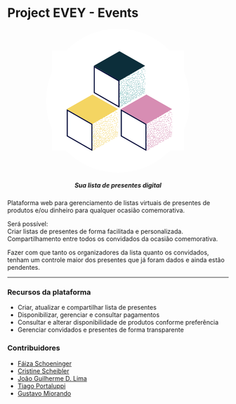 # Project EVEY - Events


<p align="center">
 <div style="width: 300px;
  background: white;
  margin: auto;
  padding: 1em;
  border-radius: 100%;
  height: 300px;
  display: flex;
  justify-content: center;
  align-items: center;">
    <img style="background: transparent;" src="https://github.com/cris-scheib/gimme-a-gift/blob/main/front/src/assets/icon.svg">
   </div>
</p>
<h5 align="center">
  Sua lista de presentes digital
</h5>
<p>Plataforma web para gerenciamento de listas virtuais de presentes de produtos e/ou dinheiro para qualquer ocasião comemorativa.</p>
<p>Será possível: <br> Criar listas de presentes de forma facilitada e personalizada. Compartilhamento entre todos os convidados da ocasião comemorativa.</p>
<p>Fazer com que tanto os organizadores da lista quanto os convidados, tenham um controle maior dos presentes que já foram dados e ainda estão pendentes.</p>

----------------------------

### Recursos da plataforma

- Criar, atualizar e compartilhar lista de presentes
- Disponibilizar, gerenciar e consultar pagamentos
- Consultar e alterar disponibilidade de produtos conforme preferência
- Gerenciar convidados e presentes de forma transparente

### Contribuidores
- [Fáiza Schoeninger](https://github.com/faizaleticia)
- [Cristine Scheibler](https://github.com/cris-scheib)
- [João Guilherme D. Lima](https://github.com/JoaoGDLima)
- [Tiago Portaluppi](https://github.com/tiagoportaluppi)
- [Gustavo Miorando](https://github.com/gutomiorando)
